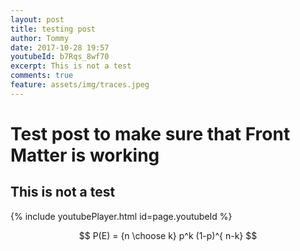 ```yaml
---
layout: post
title: testing post
author: Tommy
date: 2017-10-28 19:57
youtubeId: b7Rqs_8wf70
excerpt: This is not a test
comments: true
feature: assets/img/traces.jpeg
---
```

# Test post to make sure that Front Matter is working

## This is not a test

{% include youtubePlayer.html id=page.youtubeId %}

$$
P(E)   = {n \choose k} p^k (1-p)^{ n-k}
$$